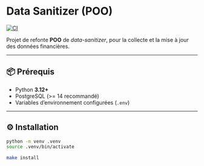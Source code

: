 # Data Sanitizer (POO)

[![CI](https://github.com/mnorodine/data_sanitizer_poo/actions/workflows/ci.yml/badge.svg?branch=main)](https://github.com/mnorodine/data_sanitizer_poo/actions/workflows/ci.yml)

Projet de refonte **POO** de *data-sanitizer*, pour la collecte et la mise à jour des données financières.

---

## 📦 Prérequis

- Python **3.12+**
- PostgreSQL (>= 14 recommandé)
- Variables d’environnement configurées (`.env`)

---

## ⚙️ Installation

```bash
python -m venv .venv
source .venv/bin/activate

make install

